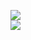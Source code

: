 [![](https://img.shields.io/badge/Made%20With-Github%20Spray-lightgrey.svg?style=for-the-badge&logo=github)](https://github.com/Annihil/github-spray#5359)  
[![](https://i.imgur.com/2DrTn0Z.gif)](https://github.com/Annihil/github-spray)